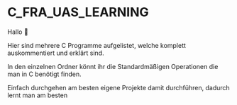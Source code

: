 # C_FRA_UAS_LEARNING

Hallo 👋

Hier sind mehrere C Programme aufgelistet, welche komplett auskommentiert und erklärt sind.

In den einzelnen Ordner könnt ihr die Standardmäßigen Operationen die man in C benötigt finden.

Einfach durchgehen am besten eigene Projekte damit durchführen, dadurch lernt man am besten 
